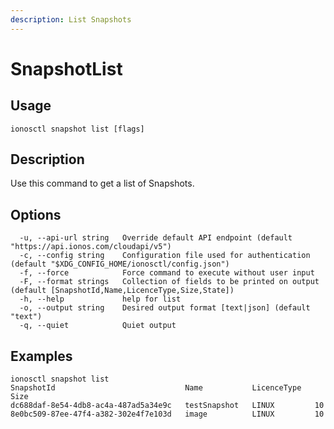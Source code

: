 ```yaml
---
description: List Snapshots
---
```


# SnapshotList

## Usage

```text
ionosctl snapshot list [flags]
```

## Description

Use this command to get a list of Snapshots.

## Options

```text
  -u, --api-url string   Override default API endpoint (default "https://api.ionos.com/cloudapi/v5")
  -c, --config string    Configuration file used for authentication (default "$XDG_CONFIG_HOME/ionosctl/config.json")
  -f, --force            Force command to execute without user input
  -F, --format strings   Collection of fields to be printed on output (default [SnapshotId,Name,LicenceType,Size,State])
  -h, --help             help for list
  -o, --output string    Desired output format [text|json] (default "text")
  -q, --quiet            Quiet output
```

## Examples

```text
ionosctl snapshot list 
SnapshotId                             Name           LicenceType   Size
dc688daf-8e54-4db8-ac4a-487ad5a34e9c   testSnapshot   LINUX         10
8e0bc509-87ee-47f4-a382-302e4f7e103d   image          LINUX         10
```

